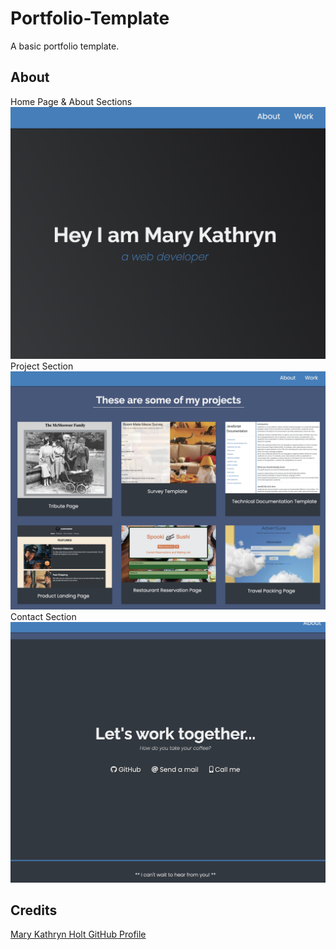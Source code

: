 # Portfolio-Template
A basic portfolio template. 

## About 
Home Page & About Sections
![About](imgs/Portfolio-SS.png)
Project Section
![Projects](imgs/Work-Section.png)
Contact Section
![Contact](imgs/Contact.png)

## Credits
[Mary Kathryn Holt GitHub Profile](https://github.com/MaryKathryn0)